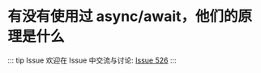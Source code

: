# 有没有使用过 async/await，他们的原理是什么



::: tip Issue 
 欢迎在 Issue 中交流与讨论: [Issue 526](https://github.com/shfshanyue/Daily-Question/issues/526) 
:::



